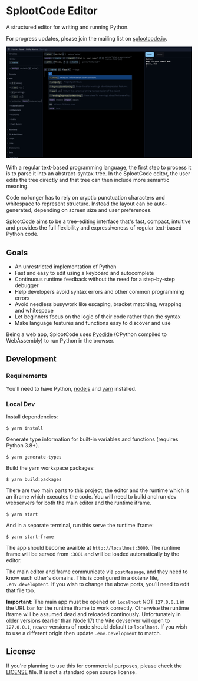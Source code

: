 # SplootCode Editor

A structured editor for writing and running Python.

For progress updates, please join the mailing list on [splootcode.io](https://splootcode.io/).

<img src="screenshot2.png" alt="Screenshot of SplootCode example" width="800">

With a regular text-based programming language, the first step to process it is to parse it into an abstract-syntax-tree.
In the SplootCode editor, the user edits the tree directly and that tree can then include more semantic meaning.

Code no longer has to rely on cryptic punctuation characters and whitespace to represent structure. Instead the layout can be auto-generated, depending on screen size and user preferences.

SplootCode aims to be a tree-editing interface that's fast, compact, intuitive and provides the full flexibility and expressiveness of regular text-based Python code.

## Goals
 * An unrestricted implementation of Python
 * Fast and easy to edit using a keyboard and autocomplete
 * Continuous runtime feedback without the need for a step-by-step debugger
 * Help developers avoid syntax errors and other common programming errors
 * Avoid needless busywork like escaping, bracket matching, wrapping and whitespace
 * Let beginners focus on the logic of their code rather than the syntax
 * Make language features and functions easy to discover and use

Being a web app, SplootCode uses [Pyodide](https://pyodide.org/) (CPython compiled to WebAssembly) to run Python in the browser.

## Development
### Requirements
You'll need to have Python, [nodejs](https://nodejs.org/) and [yarn](https://yarnpkg.com/) installed.

### Local Dev
Install dependencies:

```
$ yarn install
```

Generate type information for built-in variables and functions (requires Python 3.8+).

```
$ yarn generate-types
```

Build the yarn workspace packages:

```
$ yarn build:packages
```

There are two main parts to this project, the editor and the runtime which is an iframe which executes the code.
You will need to build and run dev webservers for both the main editor and the runtime iframe.

```
$ yarn start
```

And in a separate terminal, run this serve the runtime iframe:
```
$ yarn start-frame
```

The app should become availble at `http://localhost:3000`. The runtime frame will be served from `:3001` and will be loaded automatically by the editor.

The main editor and frame communicate via `postMessage`, and they need to know each other's domains. This is configured in a dotenv file, `.env.development`. If you wish to change the above ports, you'll need to edit that file too.

**Important:** The main app must be opened on `localhost` NOT `127.0.0.1` in the URL bar for the runtime iframe to work correctly. Otherwise the runtime iframe will be assumed dead and reloaded continously. Unfortunately in older versions (earlier than Node 17) the Vite devserver will open to `127.0.0.1`, newer versions of node should default to `localhost`. If you wish to use a different origin then update `.env.development` to match.

## License
If you're planning to use this for commercial purposes, please check the [LICENSE](LICENSE) file. It is not a standard open source license.

